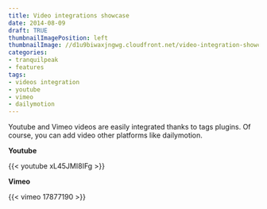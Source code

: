 ```yaml
---
title: Video integrations showcase
date: 2014-08-09
draft: TRUE
thumbnailImagePosition: left
thumbnailImage: //d1u9biwaxjngwg.cloudfront.net/video-integration-showcase/peak-140.jpg
categories:
- tranquilpeak
- features
tags:
- videos integration
- youtube
- vimeo
- dailymotion
---
```


Youtube and Vimeo videos are easily integrated thanks to tags plugins. Of course, you can add video other platforms like dailymotion.
<!--more-->

**Youtube**

{{< youtube xL45JMI8IFg >}}

**Vimeo**

{{< vimeo 17877190 >}}
